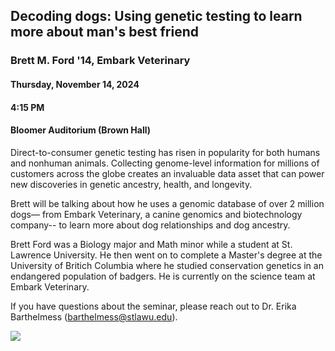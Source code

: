 ## Decoding dogs: Using genetic testing to learn more about man's best friend

### Brett M. Ford '14, Embark Veterinary

#### Thursday, November 14, 2024

#### 4:15 PM

#### Bloomer Auditorium (Brown Hall)

Direct-to-consumer genetic testing has risen in popularity for both humans and nonhuman animals. Collecting genome-level information for millions of customers across the globe creates an invaluable data asset that can power new discoveries in genetic ancestry, health, and longevity. 
 
Brett will be talking about how he uses a genomic database of over 2 million dogs— from Embark Veterinary, a canine genomics and biotechnology company-- to learn more about dog relationships and dog ancestry.

Brett Ford was a Biology major and Math minor while a student at St. Lawrence University. He then went on to complete a Master's degree at the University of Britich Columbia where he studied conservation genetics in an endangered population of badgers. He is currently on the science team at Embark Veterinary.

If you have questions about the seminar, please reach out to Dr. Erika Barthelmess (barthelmess@stlawu.edu).

![](../media/dog_relationships.png)

